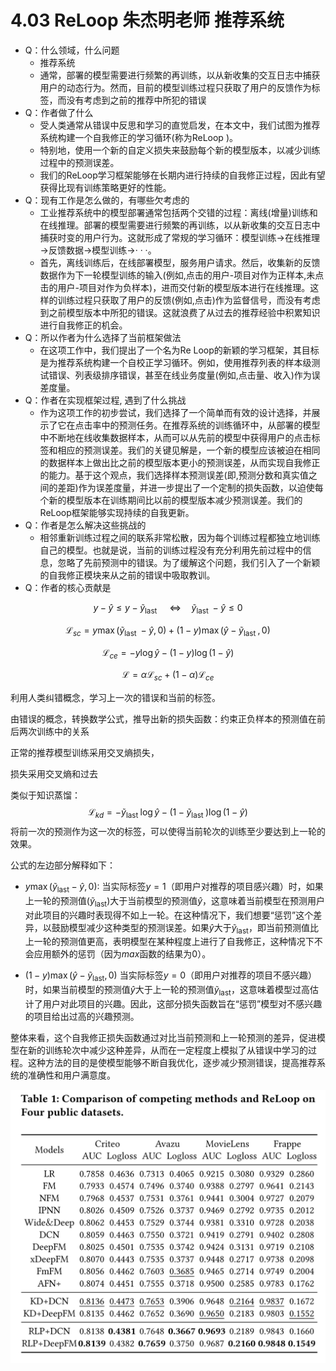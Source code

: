 # 4.03  ReLoop 朱杰明老师 推荐系统
* Q：什么领域，什么问题
  * 推荐系统
  * 通常，部署的模型需要进行频繁的再训练，以从新收集的交互日志中捕获用户的动态行为。然而，目前的模型训练过程只获取了用户的反馈作为标签，而没有考虑到之前的推荐中所犯的错误
* Q：作者做了什么
  * 受人类通常从错误中反思和学习的直觉启发，在本文中，我们试图为推荐系统构建一个自我修正的学习循环(称为ReLoop )。
  * 特别地，使用一个新的自定义损失来鼓励每个新的模型版本，以减少训练过程中的预测误差。
  * 我们的ReLoop学习框架能够在长期内进行持续的自我修正过程，因此有望获得比现有训练策略更好的性能。
* Q：现有工作是怎么做的，有哪些欠考虑的
  * 工业推荐系统中的模型部署通常包括两个交错的过程：离线(增量)训练和在线推理。部署的模型需要进行频繁的再训练，以从新收集的交互日志中捕获时变的用户行为。这就形成了常规的学习循环：模型训练→在线推理→反馈数据→模型训练→· · ·。
  * 首先，离线训练后，在线部署模型，服务用户请求。然后，收集新的反馈数据作为下一轮模型训练的输入(例如,点击的用户-项目对作为正样本,未点击的用户-项目对作为负样本)，进而交付新的模型版本进行在线推理。这样的训练过程只获取了用户的反馈(例如,点击)作为监督信号，而没有考虑到之前模型版本中所犯的错误。这就浪费了从过去的推荐经验中积累知识进行自我修正的机会。
* Q：所以作者为什么选择了当前框架做法
  * 在这项工作中，我们提出了一个名为Re Loop的新颖的学习框架，其目标是为推荐系统构建一个自校正学习循环。例如，使用推荐列表的样本级测试错误、列表级排序错误，甚至在线业务度量(例如,点击量、收入)作为误差度量。
* Q：作者在实现框架过程, 遇到了什么挑战
  * 作为这项工作的初步尝试，我们选择了一个简单而有效的设计选择，并展示了它在点击率中的预测任务。在推荐系统的训练循环中，从部署的模型中不断地在线收集数据样本，从而可以从先前的模型中获得用户的点击标签和相应的预测误差。我们的关键见解是，一个新的模型应该被迫在相同的数据样本上做出比之前的模型版本更小的预测误差，从而实现自我修正的能力。基于这个观点，我们选择样本预测误差(即,预测分数和真实值之间的差距)作为误差度量，并进一步提出了一个定制的损失函数，以迫使每个新的模型版本在训练期间比以前的模型版本减少预测误差。我们的ReLoop框架能够实现持续的自我更新。
* Q：作者是怎么解决这些挑战的
  * 相邻重新训练过程之间的联系非常松散，因为每个训练过程都独立地训练自己的模型。也就是说，当前的训练过程没有充分利用先前过程中的信息，忽略了先前预测中的错误。为了缓解这个问题，我们引入了一个新颖的自我修正模块来从之前的错误中吸取教训。
* Q：作者的核心贡献是

$$
y-\hat{y} \leq y-\widetilde{y}_{\text {last }} \quad \Leftrightarrow \quad \tilde{y}_{\text {last }}-\hat{y} \leq 0
$$

$$
\mathcal{L}_{s c}=y \max \left(\tilde{y}_{\text {last }}-\hat{y}, 0\right)+(1-y) \max \left(\hat{y}-\tilde{y}_{\text {last }}, 0\right)
$$

$$
\mathcal{L}_{c e}=-y \log \hat{y}-(1-y) \log (1-\hat{y})
$$

$$
\mathcal{L}=\alpha \mathcal{L}_{s c}+(1-\alpha) \mathcal{L}_{c e}
$$

利用人类纠错概念，学习上一次的错误和当前的标签。

由错误的概念，转换数学公式，推导出新的损失函数：约束正负样本的预测值在前后两次训练中的关系

正常的推荐模型训练采用交叉熵损失，

损失采用交叉熵和过去

类似于知识蒸馏：
$$
\mathcal{L}_{k d}=-\widetilde{y}_{\text {last }} \log \hat{y}-\left(1-\widetilde{y}_{\text {last }}\right) \log (1-\hat{y})
$$
将前一次的预测作为这一次的标签，可以使得当前轮次的训练至少要达到上一轮的效果。



公式的左边部分解释如下：

- $y \max (\tilde{y}_{\text{last}}-\hat{y}, 0)$: 当实际标签$y=1$（即用户对推荐的项目感兴趣）时，如果上一轮的预测值$(\tilde{y}_{\text{last}})$大于当前模型的预测值$\hat{y}$，这意味着当前模型在预测用户对此项目的兴趣时表现得不如上一轮。在这种情况下，我们想要“惩罚”这个差异，以鼓励模型减少这种类型的预测误差。如果$\hat{y}$大于$\tilde{y}_{\text{last}}$，即当前预测值比上一轮的预测值更高，表明模型在某种程度上进行了自我修正，这种情况下不会应用额外的惩罚（因为$max$函数的结果为0）。

- $(1-y) \max (\hat{y}-\tilde{y}_{\text{last}}, 0)$ 当实际标签$y=0$（即用户对推荐的项目不感兴趣）时，如果当前模型的预测值$\hat{y}$大于上一轮的预测值$\tilde{y}_{\text{last}}$，这意味着模型过高估计了用户对此项目的兴趣。因此，这部分损失函数旨在“惩罚”模型对不感兴趣的项目给出过高的兴趣预测。

整体来看，这个自我修正损失函数通过对比当前预测和上一轮预测的差异，促进模型在新的训练轮次中减少这种差异，从而在一定程度上模拟了从错误中学习的过程。这种方法的目的是使模型能够不断自我优化，逐步减少预测错误，提高推荐系统的准确性和用户满意度。

![image-20240403142346563](./assets/image-20240403142346563.png)
